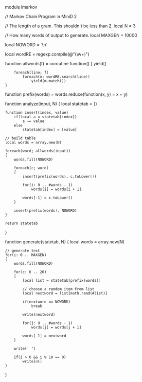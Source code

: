 module lmarkov

// Markov Chain Program in MiniD 2

// The length of a gram.  This shouldn't be less than 2.
local N = 3

// How many words of output to generate.
local MAXGEN = 10000

local NOWORD = '\n'

local wordRE = regexp.compile(@"(\w+)")

function allwords(f) =
	coroutine function()
	{
		yield()

		foreach(line; f)
			foreach(m; wordRE.search(line))
				yield(m.match())
	}

function prefix(words) = words.reduce(function(x, y) = x ~ y)

function analyze(input, N)
{
	local statetab = {}
	
	function insert(index, value)
		if(local a = statetab[index])
			a ~= value
		else
			statetab[index] = [value]
	
	// build table
	local words = array.new(N)
	
	foreach(word; allwords(input))
	{
		words.fill(NOWORD)
	
		foreach(c; word)
		{
			insert(prefix(words), c.toLower())
	
			for(i: 0 .. #words - 1)
				words[i] = words[i + 1]
	
			words[-1] = c.toLower()
		}
	
		insert(prefix(words), NOWORD)
	}
	
	return statetab
}

function generate(statetab, N)
{
	local words = array.new(N)

	// generate text
	for(i: 0 .. MAXGEN)
	{
		words.fill(NOWORD)
	
		for(c: 0 .. 20)
		{
			local list = statetab[prefix(words)]
	
			// choose a random item from list
			local nextword = list[math.rand(#list)]
		
			if(nextword == NOWORD)
				break
		
			write(nextword)
		
			for(j: 0 .. #words - 1)
				words[j] = words[j + 1]
		
			words[-1] = nextword
		}
		
		write(' ')
	
		if(i > 0 && i % 10 == 0)
			writeln()
	}
}